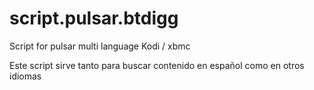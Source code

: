 script.pulsar.btdigg
====================

Script for pulsar multi language  Kodi / xbmc

Este script sirve tanto para buscar contenido en español como en otros idiomas
